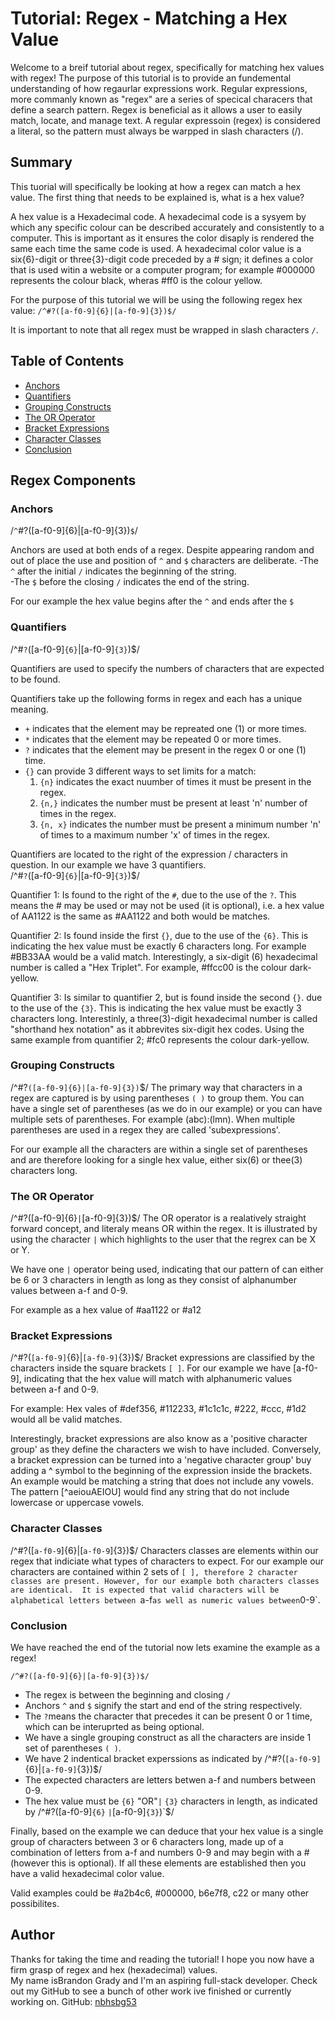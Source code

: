 # Tutorial: Regex - Matching a Hex Value 
Welcome to a breif tutorial about regex, specifically for matching hex values with regex! 
The purpose of this tutorial is to provide an fundemental understanding of how regaurlar expressions work. 
Regular expressions, more commanly known as "regex" are a series of specical characers that define a search pattern. 
Regex is beneficial as it allows a user to easily match, locate, and manage text. 
A regular expressoin (regex) is considered a literal, so the pattern must always be warpped in slash characters (/). 


## Summary
This tuorial will specifically be looking at how a regex can match a hex value. 
The first thing that needs to be explained is, what is a hex value? 

A hex value is a Hexadecimal code. A hexadecimal code is a sysyem by which any specific colour can be described accurately and consistently to a computer. This is important as it ensures the color disaply is rendered the same each time the same code is used. 
A hexadecimal color value is a six{6}-digit or three{3}-digit code preceded by a # sign; it defines a color that is used witin a website or a computer program; for example #000000 represents the colour black, wheras #ff0 is the colour yellow. 

For the purpose of this tutorial we will be using the following regex hex value: 
`/^#?([a-f0-9]{6}|[a-f0-9]{3})$/`

It is important to note that all regex must be wrapped in slash characters `/`. 

## Table of Contents

- [Anchors](#anchors)
- [Quantifiers](#quantifiers)
- [Grouping Constructs](#grouping-constructs)
- [The OR Operator](#the-or-operator)
- [Bracket Expressions](#bracket-expressions)
- [Character Classes](#character-classes)
- [Conclusion](#conclusion) 

## Regex Components

### Anchors
/`^`#?([a-f0-9]{6}|[a-f0-9]{3})`$`/

Anchors are used at both ends of a regex. Despite appearing random and out of place the use and position of `^` and `$` characters are deliberate.
-The `^` after the initial `/` indicates the beginning of the string.  
-The `$` before the closing `/` indicates the end of the string. 

For our example the hex value begins after the `^` and ends after the `$`


### Quantifiers
/^#`?`([a-f0-9]`{6}`|[a-f0-9]`{3}`)$/

Quantifiers are used to specify the numbers of characters that are expected to be found.

Quantifiers take up the following forms in regex and each has a unique meaning. 
- `+` indicates that the element may be repreated one (1) or more times. 
- `*` indicates that the element may be repeated 0 or more times. 
- `?` indicates that the element may be present in the regex 0 or one (1) time. 
- `{}` can provide 3 different ways to set limits for a match:
  1) `{n}`  indicates the exact nuumber of times it must be present in the regex.
  2) `{n,}` indicates the number must be present at least 'n' number of times in the regex.
  3) `{n, x}` indicates the number must be present a minimum number 'n' of times to a maximum number 'x' of times in the regex.  

Quantifiers are located to the right of the expression / characters in question. In our example we have 3 quantifiers. <br> 
/^#`?`([a-f0-9]`{6}`|[a-f0-9]`{3}`)$/ 

Quantifier 1: 
Is found to the right of the `#`, due to the use of the `?`. 
This means the # may be used or may not be used (it is optional), i.e. a hex value of AA1122 is the same as #AA1122 and both would be matches. 

Quantifier 2:
Is found inside the first `{}`, due to the use of the `{6}`. This is indicating the hex value must be exactly 6 characters long. For example #BB33AA would be a valid match. Interestingly, a six-digit (6) hexadecimal number is called a "Hex Triplet". For example, #ffcc00 is the colour dark-yellow. 

Quantifier 3:
Is similar to quantifier 2, but is found inside the second `{}`. due to the use of the `{3}`. This is indicating the hex value must be exactly 3 characters long. Interestinly, a three(3)-digit hexadecimal number is  called "shorthand hex notation" as it abbrevites six-digit hex codes. Using the same example from quantifier 2; #fc0 represents the colour dark-yellow. 

### Grouping Constructs
/^#?`([a-f0-9]{6}|[a-f0-9]{3})`$/
The primary way that characters in a regex are captured is by using parentheses `( )` to group them. You can have a single set of parentheses (as we do in our example) or you can have multiple sets of parentheses. For example (abc):(lmn). When multiple parentheses are used in a regex they are called 'subexpressions'. 

For our example all the characters are within a single set of parentheses and are therefore looking for a single hex value, either six(6) or thee(3) characters long. 

### The OR Operator
/^#?([a-f0-9]{6}`|`[a-f0-9]{3})$/
The OR operator is a realatively straight forward concept, and literaly means OR within the regex. It is illustrated by using the character `|` which highlights to the user that the regrex can be X or Y. 

We have one `|` operator being used, indicating that our pattern of can either be 6 or 3 characters in length as long as they consist of alphanumber values between a-f and 0-9. 

For example as a hex value of #aa1122 or #a12


### Bracket Expressions
/^#?(`[a-f0-9]`{6}|`[a-f0-9]`{3})$/
Bracket expressions are classified by the characters inside the square brackets `[ ]`.
For our example we have [a-f0-9], indicating that the hex value will match with alphanumeric values between a-f and 0-9. 

For example: Hex vales of #def356, #112233, #1c1c1c, #222, #ccc, #1d2 would all be valid matches. 


Interestingly, bracket expressions are also know as a 'positive character group' as they define the characters we wish to have included. Conversely, a bracket expression can be turned into a 'negative character group' buy adding a ^ symbol to the beginning of the expression inside the brackets. An example would be matching a string that does not include any vowels. The pattern [^aeiouAEIOU] would find any string that do not include lowercase or uppercase vowels. 

### Character Classes
/^#?([`a-f0-9`]{6}|[`a-f0-9`]{3})$/
Characters classes are elements within our regex that indiciate what types of characters to expect. 
For our example our characters are contained within 2 sets of `[ ], therefore 2 character classes are present. However, for our example both characters classes are identical. 
It is expected that valid characters will be alphabetical letters between `a-f` as well as numeric values between `0-9`. 

### Conclusion
We have reached the end of the tutorial now lets examine the example as a regex!

`/^#?([a-f0-9]{6}|[a-f0-9]{3})$/`

- The regex is between the beginning and closing `/`
- Anchors `^` and `$` signify the start and end of the string respectively. 
- The `?`means the character that precedes it can be present 0 or 1 time, which can be interuprted as being optional. 
- We have a single grouping construct as all the characters are inside 1 set of parentheses `( )`.
- We have 2 indentical bracket experssions as indicated by /^#?(`[a-f0-9]`{6}|`[a-f0-9]`{3})$/ 
- The expected characters are letters betwen a-f and numbers between 0-9. 
- The hex value must be `{6}`  "OR"`|` `{3}` characters in length, as indicated by /^#?([a-f0-9]`{6}` `|`[a-f0-9]`{3}`)`$/

Finally, based on the example we can deduce that your hex value is a single group of characters between 3 or 6 characters long, made up of a combination of letters from a-f and numbers 0-9 and may begin with a # (however this is optional). If all these elements are established then you have a valid hexadecimal color value. 

Valid examples could be #a2b4c6, #000000, b6e7f8, c22 or many other possibilites. 


## Author
Thanks for taking the time and reading the tutorial! I hope you now have a firm grasp of regex and hex (hexadecimal) values. <br>
My name isBrandon Grady and I'm an aspiring full-stack developer. 
Check out my GitHub to see a bunch of other work ive finished or currently working on. 
GitHub: [nbhsbg53](https://github.com/nbhsbg53)